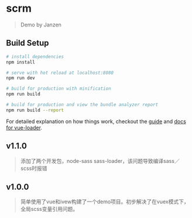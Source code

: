 # scrm

> Demo by Janzen

## Build Setup

``` bash
# install dependencies
npm install

# serve with hot reload at localhost:8080
npm run dev

# build for production with minification
npm run build

# build for production and view the bundle analyzer report
npm run build --report
```

For detailed explanation on how things work, checkout the [guide](http://vuejs-templates.github.io/webpack/) and [docs for vue-loader](http://vuejs.github.io/vue-loader).

## v1.1.0
>添加了两个开发包，node-sass sass-loader，该问题导致编译sass／scss时报错

## v1.0.0
>简单使用了vue和ivew构建了一个demo项目。初步解决了在vuex模式下，全局scss变量引用问题。
